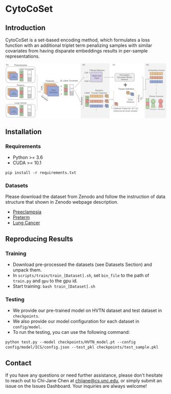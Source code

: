 # CytoCoSet

## Introduction

CytoCoSet is a set-based encoding method, which formulates a loss function with an additional triplet term penalizing samples with similar covariates from having disparate embeddings results in per-sample representations.

<p align="center">
<img align="middle" src="./assets/overview.png" alt="CytoCoSet" width="800" />
</p>

## Installation

### Requirements

- Python >= 3.6
- CUDA >= 10.1

```
pip install -r requirements.txt
```

### Datasets

Please download the dataset from Zenodo and follow the instruction of data structure that shown in Zenodo webpage description.



-   [Preeclampsia](https://doi.org/10.5281/zenodo.10659650)
-   [Preterm](https://doi.org/10.5281/zenodo.10660080)
-   [Lung Cancer](https://doi.org/10.5281/zenodo.10659930)


## Reproducing Results

### Training

* Download pre-processed the datasets (see Datasets Section) and unpack them.
* In ``scripts/train/train_[Dataset].sh``, set ``bin_file`` to the path of ``train.py`` and ``gpu`` to the gpu id.
* Start training: ``bash train_[Dataset].sh``


### Testing
* We provide our pre-trained model on HVTN dataset and test dataset in ``checkpoints``.
* We also provide our model configuration for each dataset in ``config/model``.
* To run the testing, you can use the following command:
```
python test.py --model checkpoints/HVTN_model.pt --config config/model/ICS/config.json --test_pkl checkpoints/test_sample.pkl
```



## Contact

If you have any questions or need further assistance, please don't hesitate to reach out to Chi-Jane Chen at chijane@cs.unc.edu, or simply submit an issue on the Issues Dashboard. Your inquiries are always welcome!


